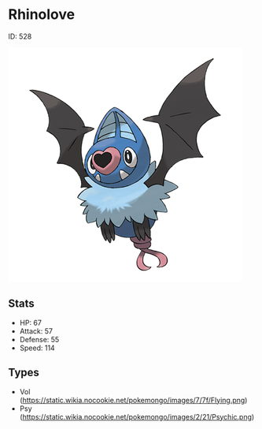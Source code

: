 # Rhinolove


ID: 528

![](https://raw.githubusercontent.com/PokeAPI/sprites/master/sprites/pokemon/other/official-artwork/528.png "Rhinolove")

## Stats


 - HP: 67
 - Attack: 57
 - Defense: 55
 - Speed: 114

## Types


 - Vol (https://static.wikia.nocookie.net/pokemongo/images/7/7f/Flying.png)
 - Psy (https://static.wikia.nocookie.net/pokemongo/images/2/21/Psychic.png)
